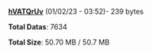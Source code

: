 [**hVATQrUv**](/data/hVATQrUv.txt) (01/02/23 - 03:52)- 239 bytes

**Total Datas**: 7634

**Total Size**: 50.70 MB / 50.7 MB